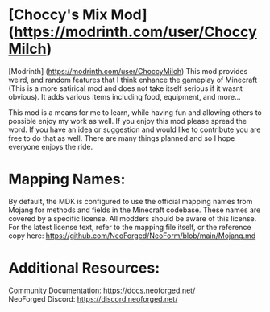 
[Choccy's Mix Mod] (https://modrinth.com/user/ChoccyMilch)
=======
[Modrinth] (https://modrinth.com/user/ChoccyMilch)
This mod provides  weird, and random features that I think enhance the gameplay of Minecraft (This is a more satirical mod and does not take itself serious if it wasnt obvious). It adds various items including food, equipment, and more...

This mod is a means for me to learn, while having fun and allowing others to possible enjoy my work as well. If you enjoy this mod please spread the word. If you have an idea or suggestion and would like to contribute you are free to do that as well. There are many things planned and so I hope everyone enjoys the ride.

Mapping Names:
============
By default, the MDK is configured to use the official mapping names from Mojang for methods and fields 
in the Minecraft codebase. These names are covered by a specific license. All modders should be aware of this
license. For the latest license text, refer to the mapping file itself, or the reference copy here:
https://github.com/NeoForged/NeoForm/blob/main/Mojang.md

Additional Resources: 
==========
Community Documentation: https://docs.neoforged.net/  
NeoForged Discord: https://discord.neoforged.net/
